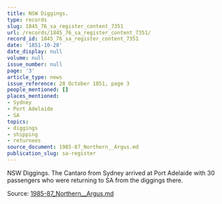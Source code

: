 ```yaml
---
title: NSW Diggings.
type: records
slug: 1845_76_sa_register_content_7351
url: /records/1845_76_sa_register_content_7351/
record_id: 1845_76_sa_register_content_7351
date: '1851-10-28'
date_display: null
volume: null
issue_number: null
page: '3'
article_type: news
issue_reference: 28 October 1851, page 3
people_mentioned: []
places_mentioned:
- Sydney
- Port Adelaide
- SA
topics:
- diggings
- shipping
- returnees
source_document: 1985-87_Northern__Argus.md
publication_slug: sa-register
---
```


NSW Diggings.  The Cantaro from Sydney arrived at Port Adelaide with 30 passengers who were returning to SA from the diggings there.

Source: [1985-87_Northern__Argus.md](/downloads/markdown/1985-87_Northern__Argus.md)
